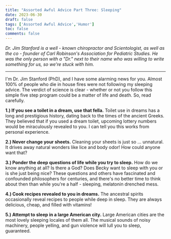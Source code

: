 ```yaml
---
title: "Assorted Awful Advice Part Three: Sleeping"
date: 2023-06-30
draft: false
tags: ['Assorted Awful Advice','Humor']
toc: false
comments: false
---
```


*Dr. Jim Stanford is a well - known chiropractor and Scientologist, as well as the co - founder of Carl Robinson's Association for Pediatric Studies. He was the only person with a "Dr." next to their name who was willing to write something for us, so we're stuck with him.*

---

I'm Dr. Jim Stanford (PhD), and I have some alarming news for you. Almost 100% of people who die in house fires were not following my sleeping advice. The verdict of science is clear - whether or not you follow this simple five step program could be a matter of life and death. So, read carefully.

**1.) If you see a toilet in a dream, use that fella.** Toilet use in dreams has a long and prestigious history, dating back to the times of the ancient Greeks. They believed that if you used a dream toilet, upcoming lottery numbers would be miraculously revealed to you. I can tell you this works from personal experience.

**2.) Never change your sheets.** Cleaning your sheets is just so ... unnatural. It drives away natural wonders like lice and body odor! How could anyone want that?

**3.) Ponder the deep questions of life while you try to sleep.** How do we know anything at all? Is there a God? Does Becky want to sleep with you or is she just being nice? These questions and others have fascinated and confounded philosophers for centuries, and there's no better time to think about then than while you're a half - sleeping, melatonin drenched mess.

**4.) Cook recipes revealed to you in dreams.** The ancestral spirits occasionally reveal recipes to people while deep in sleep. They are always delicious, cheap, and filled with vitamins!

**5.) Attempt to sleep in a large American city.** Large American cities are the most lovely sleeping locales of them all. The musical sounds of noisy machinery, people yelling, and gun violence will lull you to sleep, guaranteed. 
